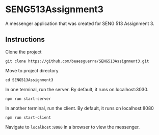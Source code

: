 # SENG513Assignment3

A messenger application that was created for SENG 513 Assignment 3. 

## Instructions
Clone the project
```
git clone https://github.com/beaesguerra/SENG513Assignment3.git
```

Move to project directory
```
cd SENG513Assignment3
```

In one terminal, run the server. By default, it runs on localhost:3030.
```
npm run start-server
```

In another terminal, run the client. By default, it runs on localhost:8080
```
npm run start-client
```

Navigate to `localhost:8080` in a browser to view the messenger.

